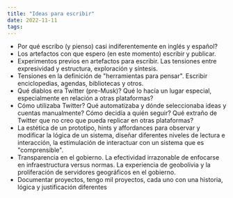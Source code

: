 ```yaml
---
title: "Ideas para escribir"
date: 2022-11-11
tags:
---
```


- Por qué escribo (y pienso) casi indiferentemente en inglés y español?
- Los artefactos con que espero (en este momento) escribir y publicar.
- Experimentos previos en artefactos para escribir. Las tensiones entre expresividad y estructura, exploración y síntesis. 
- Tensiones en la definición de "herramientas para pensar". Escribir enciclopedias, agendas, bibliotecas y otros.
- Qué diablos era Twitter (pre-Musk)? Qué lo hacía un lugar especial, especialmente en relación a otras plataformas?
- Cómo utilizaba Twitter? Qué automatizaba y dónde seleccionaba ideas y cuentas manualmente? Cómo decidía a quién seguir? Qué extraño de Twitter que no creo que pueda replicar en otras plataformas?
- La estética de un prototipo, hints y affordances para observar y modificar la lógica de un sistema, diseñar diferentes niveles de lectura e interacción, la estimulación de interactuar con un sistema que es "comprensible".
- Transparencia en el gobierno. La efectividad irrazonable de enfocarse en infraestructura versus normas. La experiencia de geobolivia y la proliferación de servidores geográficos en el gobierno. 
- Documentar proyectos, tengo mil proyectos, cada uno con una historia, lógica y justificación diferentes